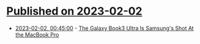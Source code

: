 # [Published on 2023-02-02](index.md)

* [2023-02-02, 00:45:00](https://apple.slashdot.org/story/23/02/01/2238203/the-galaxy-book3-ultra-is-samsungs-shot-at-the-macbook-pro?utm_source=rss1.0mainlinkanon&utm_medium=feed) - [The Galaxy Book3 Ultra Is Samsung's Shot At the MacBook Pro](https://apple.slashdot.org/story/23/02/01/2238203/the-galaxy-book3-ultra-is-samsungs-shot-at-the-macbook-pro?utm_source=rss1.0mainlinkanon&utm_medium=feed)
